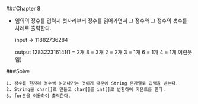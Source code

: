 ###Chapter 8

- 임의의 정수를 입력시 첫자리부터 정수를 읽어가면서 그 정수와 그 정수의 갯수를 차례로 출력한다.

    input -> 11882736284

    output 128322316141(1 = 2개 8 = 3개 2 = 2개 3 = 1개 6 = 1개 4 = 1개 이런뜻임)



###Solve

    1. 정수를 한자리 정수씩 읽어나가는 것이기 때문에 String 문자열로 입력을 받는다.
    2. String을 char[]로 만들고 char[]를 int[]로 변환하여 카운트를 한다.
    3. for문을 이용하여 출력한다.